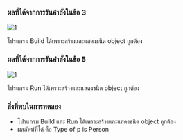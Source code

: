 ### ผลที่ได้จากการรันคำสั่งในข้อ 3
![1](https://github.com/Nitiphum7/03376836-OOP-2566-Lab-05/assets/144196695/e6f01be3-b447-48db-8875-bfc4b20723f0)


โปรแกรม Build ได้เพราะสร้างและแสดงชนิด object ถูกต้อง

### ผลที่ได้จากการรันคำสั่งในข้อ 5


![1](https://github.com/Nitiphum7/03376836-OOP-2566-Lab-05/assets/144196695/8994096d-623f-42f4-88fd-02e75da74774)

โปรแกรม Run ได้เพราะสร้างและแสดงชนิด object ถูกต้อง

### สิ่งที่พบในการทดลอง
- โปรแกรม Build และ Run ได้เพราะสร้างและแสดงชนิด object ถูกต้อง
- ผลลัพท์ที่ได้ คือ Type of p is Person
